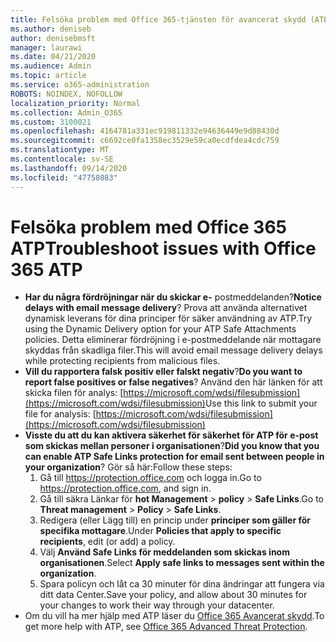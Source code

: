 ```yaml
---
title: Felsöka problem med Office 365-tjänsten för avancerat skydd (ATP)
ms.author: deniseb
author: denisebmsft
manager: laurawi
ms.date: 04/21/2020
ms.audience: Admin
ms.topic: article
ms.service: o365-administration
ROBOTS: NOINDEX, NOFOLLOW
localization_priority: Normal
ms.collection: Admin_O365
ms.custom: 3100021
ms.openlocfilehash: 4164781a331ec919811332e94636449e9d88430d
ms.sourcegitcommit: c6692ce0fa1358ec3529e59ca0ecdfdea4cdc759
ms.translationtype: MT
ms.contentlocale: sv-SE
ms.lasthandoff: 09/14/2020
ms.locfileid: "47758083"
---
```

# <a name="troubleshoot-issues-with-office-365-atp"></a><span data-ttu-id="d7bed-102">Felsöka problem med Office 365 ATP</span><span class="sxs-lookup"><span data-stu-id="d7bed-102">Troubleshoot issues with Office 365 ATP</span></span>

- <span data-ttu-id="d7bed-103">**Har du några fördröjningar när du skickar e-** postmeddelanden?</span><span class="sxs-lookup"><span data-stu-id="d7bed-103">**Notice delays with email message delivery**?</span></span> <span data-ttu-id="d7bed-104">Prova att använda alternativet dynamisk leverans för dina principer för säker användning av ATP.</span><span class="sxs-lookup"><span data-stu-id="d7bed-104">Try using the Dynamic Delivery option for your ATP Safe Attachments policies.</span></span> <span data-ttu-id="d7bed-105">Detta eliminerar fördröjning i e-postmeddelande när mottagare skyddas från skadliga filer.</span><span class="sxs-lookup"><span data-stu-id="d7bed-105">This will avoid email message delivery delays while protecting recipients from malicious files.</span></span>
- <span data-ttu-id="d7bed-106">**Vill du rapportera falsk positiv eller falskt negativ**?</span><span class="sxs-lookup"><span data-stu-id="d7bed-106">**Do you want to report false positives or false negatives**?</span></span> <span data-ttu-id="d7bed-107">Använd den här länken för att skicka filen för analys: [https://microsoft.com/wdsi/filesubmission](https://microsoft.com/wdsi/filesubmission)</span><span class="sxs-lookup"><span data-stu-id="d7bed-107">Use this link to submit your file for analysis: [https://microsoft.com/wdsi/filesubmission](https://microsoft.com/wdsi/filesubmission)</span></span>
- <span data-ttu-id="d7bed-108">**Visste du att du kan aktivera säkerhet för säkerhet för ATP för e-post som skickas mellan personer i organisationen**?</span><span class="sxs-lookup"><span data-stu-id="d7bed-108">**Did you know that you can enable ATP Safe Links protection for email sent between people in your organization**?</span></span> <span data-ttu-id="d7bed-109">Gör så här:</span><span class="sxs-lookup"><span data-stu-id="d7bed-109">Follow these steps:</span></span>
    1. <span data-ttu-id="d7bed-110">Gå till https://protection.office.com och logga in.</span><span class="sxs-lookup"><span data-stu-id="d7bed-110">Go to https://protection.office.com, and sign in.</span></span>
    2. <span data-ttu-id="d7bed-111">Gå till säkra Länkar för **hot Management**  >  **policy**  >  **Safe Links**.</span><span class="sxs-lookup"><span data-stu-id="d7bed-111">Go to **Threat management** > **Policy** > **Safe Links**.</span></span>
    3. <span data-ttu-id="d7bed-112">Redigera (eller Lägg till) en princip under **principer som gäller för specifika mottagare**.</span><span class="sxs-lookup"><span data-stu-id="d7bed-112">Under **Policies that apply to specific recipients**, edit (or add) a policy.</span></span>
    4. <span data-ttu-id="d7bed-113">Välj **Använd Safe Links för meddelanden som skickas inom organisationen**.</span><span class="sxs-lookup"><span data-stu-id="d7bed-113">Select **Apply safe links to messages sent within the organization**.</span></span>
    5. <span data-ttu-id="d7bed-114">Spara policyn och låt ca 30 minuter för dina ändringar att fungera via ditt data Center.</span><span class="sxs-lookup"><span data-stu-id="d7bed-114">Save your policy, and allow about 30 minutes for your changes to work their way through your datacenter.</span></span>
- <span data-ttu-id="d7bed-115">Om du vill ha mer hjälp med ATP läser du [Office 365 Avancerat skydd](https://docs.microsoft.com/microsoft-365/security/office-365-security/office-365-atp).</span><span class="sxs-lookup"><span data-stu-id="d7bed-115">To get more help with ATP, see [Office 365 Advanced Threat Protection](https://docs.microsoft.com/microsoft-365/security/office-365-security/office-365-atp).</span></span>